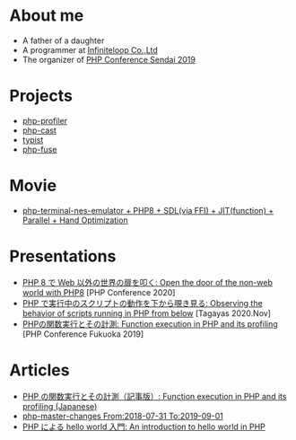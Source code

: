 # About me
- A father of a daughter
- A programmer at [Infiniteloop Co.,Ltd](https://www.infiniteloop.co.jp/)
- The organizer of [PHP Conference Sendai 2019](https://phpcon-sendai.net/2019/)

# Projects
- [php-profiler](https://github.com/sj-i/php-profiler)
- [php-cast](https://github.com/sj-i/php-cast)
- [typist](https://github.com/sj-i/typist)
- [php-fuse](https://github.com/sj-i/php-fuse)

# Movie
- [php-terminal-nes-emulator + PHP8 + SDL(via FFI) + JIT(function) + Parallel + Hand Optimization](https://www.youtube.com/watch?v=A1wWRXh6kwY)

# Presentations
- [PHP 8 で Web 以外の世界の扉を叩く: Open the door of the non-web world with PHP8](https://www2.slideshare.net/shinjiigarashi/php-8-web)  [PHP Conference 2020]
- [PHP で実行中のスクリプトの動作を下から覗き見る: Observing the behavior of scripts running in PHP from below](https://www2.slideshare.net/shinjiigarashi/php-239601300) [Tagayas 2020.Nov]
- [PHPの関数実行とその計測: Function execution in PHP and its profiling](https://www2.slideshare.net/shinjiigarashi/php-152597215) [PHP Conference Fukuoka 2019]

# Articles
- [PHP の関数実行とその計測（記事版）:  Function execution in PHP and its profiling (Japanese)](https://qiita.com/sj-i/items/836fa5a5e246961c40b6)
- [php-master-changes From:2018-07-31 To:2019-09-01](https://qiita.com/sj-i)
- [PHP による hello world 入門: An introduction to hello world in PHP](http://tech.respect-pal.jp/php-helloworld/)